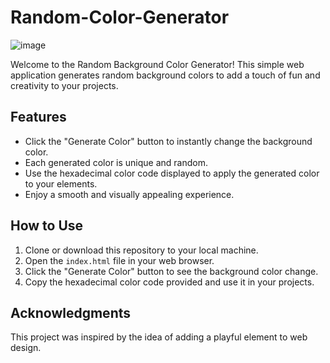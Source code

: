 # Random-Color-Generator
![image](https://github.com/hardy2p/Random-Color-Generator/assets/106376420/dea67c48-3e21-4e0e-81cd-e5bb6acdb7b1)

Welcome to the Random Background Color Generator! This simple web application generates random background colors to add a touch of fun and creativity to your projects.


## Features

- Click the "Generate Color" button to instantly change the background color.
- Each generated color is unique and random.
- Use the hexadecimal color code displayed to apply the generated color to your elements.
- Enjoy a smooth and visually appealing experience.

## How to Use

1. Clone or download this repository to your local machine.
2. Open the `index.html` file in your web browser.
3. Click the "Generate Color" button to see the background color change.
4. Copy the hexadecimal color code provided and use it in your projects.

## Acknowledgments

This project was inspired by the idea of adding a playful element to web design.

